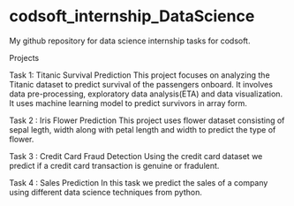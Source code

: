 # codsoft_internship_DataScience
My github repository for data science internship tasks for codsoft. 

Projects

Task 1:
Titanic Survival Prediction
This project focuses on analyzing the Titanic dataset to predict survival of the passengers onboard. It involves data pre-processing, exploratory data analysis(ETA)
and data visualization. It uses machine learning model to predict survivors in array form.

Task 2 :
Iris Flower Prediction
This project uses flower dataset consisting of sepal legth, width along with petal length and width to predict the type of flower.

Task 3 :
Credit Card Fraud Detection
Using the credit card dataset we predict if a credit card transaction is genuine or fradulent.

Task 4 :
Sales Prediction
In this task we predict the sales of a company using different data science techniques from python.
